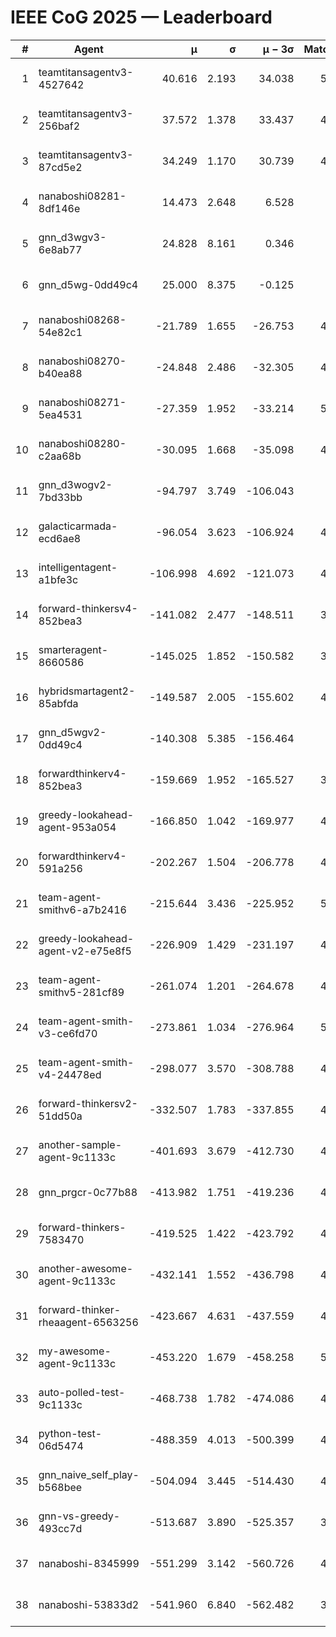 # IEEE CoG 2025 — Leaderboard

| # | Agent | μ | σ | μ − 3σ | Matches | Updated |
|---:|---|---:|---:|---:|---:|---|
| 1 | teamtitansagentv3-4527642 | 40.616 | 2.193 | 34.038 | 5016 | 2025-08-29 21:27 |
| 2 | teamtitansagentv3-256baf2 | 37.572 | 1.378 | 33.437 | 4976 | 2025-08-29 21:27 |
| 3 | teamtitansagentv3-87cd5e2 | 34.249 | 1.170 | 30.739 | 4540 | 2025-08-29 21:27 |
| 4 | nanaboshi08281-8df146e | 14.473 | 2.648 | 6.528 | 206 | 2025-08-29 21:27 |
| 5 | gnn_d3wgv3-6e8ab77 | 24.828 | 8.161 | 0.346 | 118 | 2025-08-29 21:27 |
| 6 | gnn_d5wg-0dd49c4 | 25.000 | 8.375 | -0.125 | 100 | 2025-08-29 21:27 |
| 7 | nanaboshi08268-54e82c1 | -21.789 | 1.655 | -26.753 | 4780 | 2025-08-29 21:27 |
| 8 | nanaboshi08270-b40ea88 | -24.848 | 2.486 | -32.305 | 4900 | 2025-08-29 21:27 |
| 9 | nanaboshi08271-5ea4531 | -27.359 | 1.952 | -33.214 | 5038 | 2025-08-29 21:27 |
| 10 | nanaboshi08280-c2aa68b | -30.095 | 1.668 | -35.098 | 4578 | 2025-08-29 21:27 |
| 11 | gnn_d3wogv2-7bd33bb | -94.797 | 3.749 | -106.043 | 224 | 2025-08-29 21:27 |
| 12 | galacticarmada-ecd6ae8 | -96.054 | 3.623 | -106.924 | 4780 | 2025-08-29 21:27 |
| 13 | intelligentagent-a1bfe3c | -106.998 | 4.692 | -121.073 | 4200 | 2025-08-29 21:27 |
| 14 | forward-thinkersv4-852bea3 | -141.082 | 2.477 | -148.511 | 3700 | 2025-08-29 21:27 |
| 15 | smarteragent-8660586 | -145.025 | 1.852 | -150.582 | 3894 | 2025-08-29 21:27 |
| 16 | hybridsmartagent2-85abfda | -149.587 | 2.005 | -155.602 | 4189 | 2025-08-29 21:27 |
| 17 | gnn_d5wgv2-0dd49c4 | -140.308 | 5.385 | -156.464 | 180 | 2025-08-29 21:27 |
| 18 | forwardthinkerv4-852bea3 | -159.669 | 1.952 | -165.527 | 3616 | 2025-08-29 21:27 |
| 19 | greedy-lookahead-agent-953a054 | -166.850 | 1.042 | -169.977 | 4352 | 2025-08-29 21:27 |
| 20 | forwardthinkerv4-591a256 | -202.267 | 1.504 | -206.778 | 4217 | 2025-08-29 21:27 |
| 21 | team-agent-smithv6-a7b2416 | -215.644 | 3.436 | -225.952 | 5040 | 2025-08-29 21:27 |
| 22 | greedy-lookahead-agent-v2-e75e8f5 | -226.909 | 1.429 | -231.197 | 4684 | 2025-08-29 21:27 |
| 23 | team-agent-smithv5-281cf89 | -261.074 | 1.201 | -264.678 | 4880 | 2025-08-29 21:27 |
| 24 | team-agent-smith-v3-ce6fd70 | -273.861 | 1.034 | -276.964 | 5458 | 2025-08-29 21:27 |
| 25 | team-agent-smith-v4-24478ed | -298.077 | 3.570 | -308.788 | 4478 | 2025-08-29 21:27 |
| 26 | forward-thinkersv2-51dd50a | -332.507 | 1.783 | -337.855 | 4638 | 2025-08-29 21:27 |
| 27 | another-sample-agent-9c1133c | -401.693 | 3.679 | -412.730 | 4900 | 2025-08-29 21:27 |
| 28 | gnn_prgcr-0c77b88 | -413.982 | 1.751 | -419.236 | 4690 | 2025-08-29 21:27 |
| 29 | forward-thinkers-7583470 | -419.525 | 1.422 | -423.792 | 4960 | 2025-08-29 21:27 |
| 30 | another-awesome-agent-9c1133c | -432.141 | 1.552 | -436.798 | 4360 | 2025-08-29 21:27 |
| 31 | forward-thinker-rheaagent-6563256 | -423.667 | 4.631 | -437.559 | 4058 | 2025-08-29 21:27 |
| 32 | my-awesome-agent-9c1133c | -453.220 | 1.679 | -458.258 | 5180 | 2025-08-29 21:27 |
| 33 | auto-polled-test-9c1133c | -468.738 | 1.782 | -474.086 | 4800 | 2025-08-29 21:27 |
| 34 | python-test-06d5474 | -488.359 | 4.013 | -500.399 | 4120 | 2025-08-29 21:27 |
| 35 | gnn_naive_self_play-b568bee | -504.094 | 3.445 | -514.430 | 4100 | 2025-08-29 21:27 |
| 36 | gnn-vs-greedy-493cc7d | -513.687 | 3.890 | -525.357 | 3720 | 2025-08-29 21:27 |
| 37 | nanaboshi-8345999 | -551.299 | 3.142 | -560.726 | 4010 | 2025-08-29 21:27 |
| 38 | nanaboshi-53833d2 | -541.960 | 6.840 | -562.482 | 3560 | 2025-08-29 21:27 |
